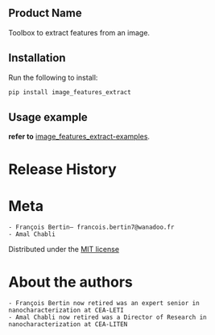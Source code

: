 ## Product Name
Toolbox to extract features from an image.

## Installation
Run the following to install:
```python
pip install image_features_extract
```

## Usage example
**refer to** [image_features_extract-examples](https://github.com/Bertin-fap/image_feature_extract_example).


# Release History


# Meta
	- François Bertin– francois.bertin7@wanadoo.fr 
	- Amal Chabli

Distributed under the [MIT license](https://mit-license.org/)

# About the authors
	- François Bertin now retired was an expert senior in nanocharacterization at CEA-LETI
	- Amal Chabli now retired was a Director of Research in nanocharacterization at CEA-LITEN